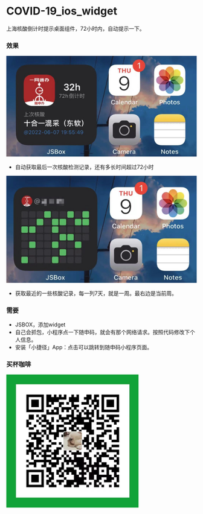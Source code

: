 # COVID-19_ios_widget
上海核酸倒计时提示桌面组件，72小时内，自动提示一下。


### 效果
![snap](./snap/snap1.jpg)
* 自动获取最后一次核酸检测记录，还有多长时间超过72小时

![snap](./snap/snap2.jpg)
* 获取最近的一些核酸记录，每一列7天，就是一周。最右边是当前周。


### 需要
* JSBOX，添加widget
* 自己会抓包，小程序点一下随申码，就会有那个网络请求。按照代码修改下个人信息。
* 安装「小捷径」App：点击可以跳转到随申码小程序页面。


### 买杯咖啡
![snap](./snap/qr.jpg)